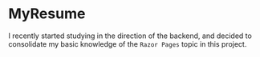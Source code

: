 # MyResume

I recently started studying in the direction of the backend, and decided to consolidate my basic knowledge of the `Razor Pages` topic in this project.
